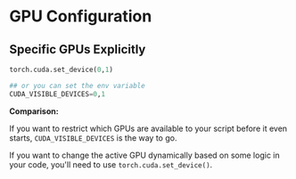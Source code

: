 # GPU Configuration



## Specific GPUs Explicitly

```python
torch.cuda.set_device(0,1)

## or you can set the env variable
CUDA_VISIBLE_DEVICES=0,1
```

**Comparison:**

If you want to restrict which GPUs are available to your script before it even starts, `CUDA_VISIBLE_DEVICES` is the way to go.

If you want to change the active GPU dynamically based on some logic in your code, you'll need to use `torch.cuda.set_device()`.

